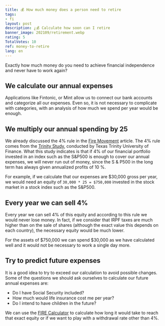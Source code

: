 ```yaml
---
title: 💰 How much money does a person need to retire
tags:
- fi
layout: post
description: ¿💰 Calculate how soon can I retire
banner_image: 202109/retirement.webp
rating: 5
TotalVotes: 10
ref: money-to-retire
lang: en
---
```


Exactly how much money do you need to achieve financial independence and never have to work again?

<!---more-->

## We calculate our annual expenses
Applications like Fintonic, or Mint allow us to connect our bank accounts and categorize all our expenses. Even so, it is not necessary to complicate with categories, with an analysis of how much we spend per year would be enough.

## We multiply our annual spending by 25

We already discussed the 4% rule in the [Fire Movement](/what-is-fire-movement) article. The 4% rule comes from the <a rel="nofollow" href="https://en.wikipedia.org/wiki/Trinity_study">Trinity Study</a>, conducted by Texas Trinity University of Finance. What this study indicates is that if 4% of our financial portfolio invested in an index such as the S&P500 is enough to cover our annual expenses, we will never run out of money, since the S & P500 in the long term has always given annualized profits of 10 %.

For example, if we calculate that our expenses are $30,000 gross per year, we would need an equity of `30,000 * 25 = $750,000` invested in the stock market in a stock index such as the S&P500.

## Every year we can sell 4%

Every year we can sell 4% of this equity and according to this rule we would never lose money. In fact, if we consider that IRPF taxes are much higher than on the sale of shares (although the exact value this depends on each country), the necessary equity would be much lower.

For the assets of $750,000 we can spend $30,000 as we have calculated well and it would not be necessary to work a single day more.

## Try to predict future expenses

It is a good idea to try to exceed our calculation to avoid possible changes. Some of the questions we should ask ourselves to calculate our future annual expenses are:
* Do I have Social Security included?
* How much would life insurance cost me per year?
* Do I intend to have children in the future?

We can use the [FIRE Calculator](/en/fire-calculator/) to calculate how long it would take to reach that exact equity or if we want to play with a withdrawal rate other than 4%. 